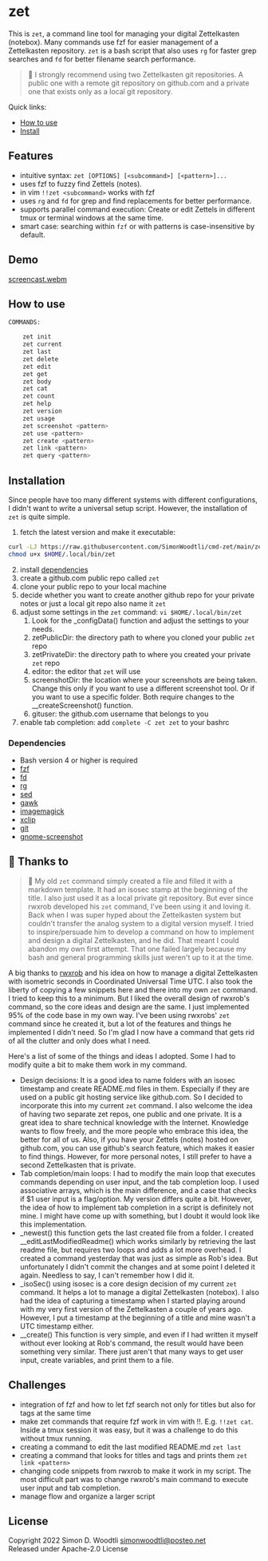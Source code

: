 # zet

This is `zet`, a command line tool for managing your digital Zettelkasten
(notebox). Many commands use fzf for easier management of a Zettelkasten
repository. `zet` is a bash script that also uses `rg` for faster grep searches
and `fd` for better filename search performance.

> 🧐 I strongly recommend using two Zettelkasten git repositories. A public one
with a remote git repository on github.com and a private one that exists only
as a local git repository.

Quick links:

* [How to use]
* [Install]

## Features

* intuitive syntax: `zet [OPTIONS] [<subcommand>] [<pattern>]...`
* uses  fzf to fuzzy find Zettels (notes).
* in vim `!!zet <subcommand>` works with fzf
* uses `rg` and `fd` for grep and find replacements for better performance.
* supports parallel command execution: Create or edit Zettels in different tmux
  or terminal windows at the same time.
* smart case: searching within `fzf` or with patterns is case-insensitive by
  default.

## Demo

[screencast.webm](https://user-images.githubusercontent.com/66033447/209848299-2d3f7c8b-7ee6-4044-b7ef-61a54c78d10b.webm)

## How to use

~~~bash
COMMANDS:

    zet init
    zet current
    zet last
    zet delete
    zet edit
    zet get
    zet body
    zet cat
    zet count
    zet help
    zet version
    zet usage
    zet screenshot <pattern>
    zet use <pattern>
    zet create <pattern>
    zet link <pattern>
    zet query <pattern>
~~~

## Installation

Since people have too many different systems with different configurations,
I didn't want to write a universal setup script. However, the installation of
`zet` is quite simple.

1. fetch the latest version and make it executable:

```bash
curl -LJ https://raw.githubusercontent.com/SimonWoodtli/cmd-zet/main/zet -o $HOME/.local/bin/zet
chmod u+x $HOME/.local/bin/zet
```

2. install [dependencies]
3. create a github.com public repo called `zet` 
4. clone your public repo to your local machine
5. decide whether you want to create another github repo for your private notes
   or just a local git repo also name it `zet`
6. adjust some settings in the `zet` command: `vi $HOME/.local/bin/zet`
    1. Look for the \_configData() function and adjust the settings to your
       needs.
    1. zetPublicDir: the directory path to where you cloned your public `zet`
       repo
    1. zetPrivateDir: the directory path to where you created your private
       `zet` repo
    1. editor: the editor that `zet` will use
    1. screenshotDir: the location where your screenshots are being taken.
       Change this only if you want to use a different screenshot tool. Or if
       you want to use a specific folder. Both require changes to the
       \_\_createScreenshot() function.
    1. gituser: the github.com username that belongs to you
7. enable tab completion: add `complete -C zet zet` to your bashrc

### Dependencies

* Bash version 4 or higher is required
* [fzf]
* [fd]
* [rg]
* [sed]
* [gawk]
* [imagemagick]
* [xclip]
* [git]
* [gnome-screenshot]

## 🙏 Thanks to 

> 📝 My old `zet` command simply created a file and filled it with a markdown
template. It had an isosec stamp at the beginning of the title. I also just
used it as a local private git repository. But ever since rwxrob developed his
`zet` command, I've been using it and loving it. Back when I was super hyped
about the Zettelkasten system but couldn't transfer the analog system to
a digital version myself. I tried to inspire/persuade him to develop a command
on how to implement and design a digital Zettelkasten, and he did. That meant
I could abandon my own first attempt. That one failed largely because my bash
and general programming skills just weren't up to it at the time.

A big thanks to [rwxrob] and his idea on how to manage a digital Zettelkasten
with isometric seconds in Coordinated Universal Time UTC.
I also took the liberty of copying a few snippets here and there into my own
`zet` command. I tried to keep this to a minimum. But I liked the overall
design of rwxrob's command, so the core ideas and design are the same. I just
implemented 95% of the code base in my own way. I've been using rwxrobs' `zet`
command since he created it, but a lot of the features and things he
implemented I didn't need. So I'm glad I now have a command that gets rid of
all the clutter and only does what I need.

Here's a list of some of the things and ideas I adopted. Some I had to modify
quite a bit to make them work in my command.

- Design decisions: It is a good idea to name folders with an isosec timestamp
  and create README.md files in them. Especially if they are used on a public
  git hosting service like github.com. So I decided to incorporate this into my
  current `zet` command. I also welcome the idea of having two separate zet
  repos, one public and one private. It is a great idea to share technical
  knowledge with the Internet. Knowledge wants to flow freely, and the more
  people who embrace this idea, the better for all of us. Also, if you have
  your Zettels (notes) hosted on github.com, you can use github's search
  feature, which makes it easier to find things. However, for more personal
  notes, I still prefer to have a second Zettelkasten that is private.
- Tab completion/main loops: I had to modify the main loop that executes
  commands depending on user input, and the tab completion loop. I used
  associative arrays, which is the main difference, and a case that checks if
  \$1 user input is a flag/option. My version differs quite a bit. However, the
  idea of how to implement tab completion in a script is definitely not mine.
  I might have come up with something, but I doubt it would look like this
  implementation.
- \_newest() this function gets the last created file from a folder. I created
  \_\_editLastModifiedReadme() which works similarly by retrieving the last
  readme file, but requires two loops and adds a lot more overhead. I created
  a command yesterday that was just as simple as Rob's idea. But unfortunately
  I didn't commit the changes and at some point I deleted it again. Needless to
  say, I can't remember how I did it.
- \_isoSec() using isosec is a core design decision of my current `zet`
  command. It helps a lot to manage a digital Zettelkasten (notebox). I also
  had the idea of capturing a timestamp when I started playing around with my
  very first version of the Zettelkasten a couple of years ago. However, I put
  a timestamp at the beginning of a title and mine wasn't a UTC timestamp
  either.  
- \_\_create() This function is very simple, and even if I had written it
  myself without ever looking at Rob's command, the result would have been
  something very similar. There just aren't that many ways to get user input,
  create variables, and print them to a file.

## Challenges

* integration of fzf and how to let fzf search not only for titles but also for
  tags at the same time
* make zet commands that require fzf work in vim with !!. E.g. `!!zet cat`.
  Inside a tmux session it was easy, but it was a challenge to do this without
  tmux running.
* creating a command to edit the last modified README.md `zet last`
* creating a command that looks for titles and tags and prints them `zet link
  <pattern>`
* changing code snippets from rwxrob to make it work in my script. The most
  difficult part was to change rwxrob's main command to execute user input and
  tab completion.
* manage flow and organize a larger script

## License

Copyright 2022 Simon D. Woodtli <simonwoodtli@posteo.net>  
Released under Apache-2.0 License  

[rwxrob]: <https://github.com/rwxrob/>
[Install]: <#installation>
[How to use]: <#how-to-use>
[dependencies]: <#dependencies>
[fzf]: <https://github.com/junegunn/fzf>
[fd]: <https://github.com/sharkdp/fd>
[rg]: <https://github.com/BurntSushi/ripgrep>
[sed]: <https://pkgs.org/search/?q=sed>
[gawk]: <https://pkgs.org/search/?q=gawk>
[imagemagick]: <https://pkgs.org/search/?q=imagemagick>
[xclip]: <https://pkgs.org/search/?q=xclip>
[git]: <https://pkgs.org/search/?q=git>
[gnome-screenshot]: <https://pkgs.org/search/?q=gnome-screenshot>
